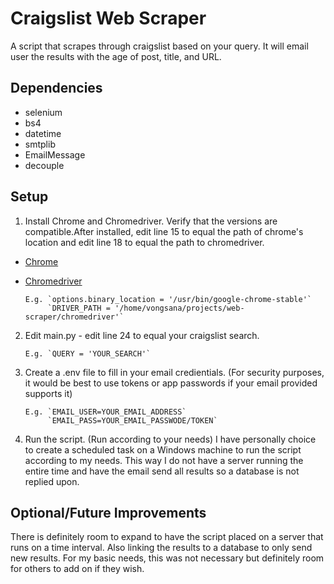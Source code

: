 # Craigslist Web Scraper

  A script that scrapes through craigslist based on your query. It will email user the results with the age of post, title, and URL. 

## Dependencies
  *  selenium
  *  bs4
  *  datetime
  *  smtplib
  *  EmailMessage
  *  decouple

## Setup

1. Install Chrome and Chromedriver. Verify that the versions are compatible.After installed, edit line 15 to equal the path of chrome's location and edit line 18 to equal the path to chromedriver.
  * [Chrome](https://www.google.com/chrome/)
  * [Chromedriver](https://sites.google.com/a/chromium.org/chromedriver/downloads)
        
        E.g. `options.binary_location = '/usr/bin/google-chrome-stable'`
             `DRIVER_PATH = '/home/vongsana/projects/web-scraper/chromedriver'`

2. Edit main.py - edit line 24 to equal your craigslist search.

       E.g. `QUERY = 'YOUR_SEARCH'`

3. Create a .env file to fill in your email credientials. (For security purposes, it would be best to use tokens or app passwords if your email provided supports it) 

       E.g. `EMAIL_USER=YOUR_EMAIL_ADDRESS`
            `EMAIL_PASS=YOUR_EMAIL_PASSWODE/TOKEN`

4. Run the script. (Run according to your needs) I have personally choice to create a scheduled task on a Windows machine to run the script according to my needs. This way I do not have a server running the entire time and have the email send all results so a database is not replied upon. 

## Optional/Future Improvements

  There is definitely room to expand to have the script placed on a server that runs on a time interval. Also linking the results to a database to only send new results. For my basic needs, this was not necessary but definitely room for others to add on if they wish.
 